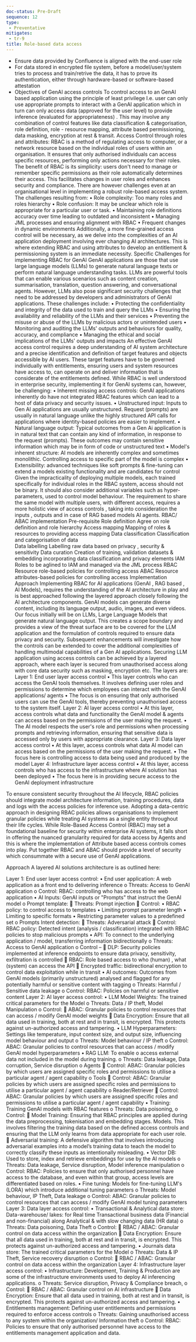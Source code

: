 ```yaml
---
doc-status: Pre-Draft
sequence: 12
type:
 - Preventative
mitigates:
 - tr-9
title: Role-based data access 
---
```


- Ensure data provided by Confluence is aligned with the end-user role
- For data stored in encrypted file system, before a model/user/system tries to process and train/retrive the data, it has to prove its authentication, either through hardware-based or software-based attestation 
- Objectives of GenAI access controls
To control access to an GenAI based application using the principle of least privilege I.e. user can only use appropriate prompts to interact with a GenAI application which in turn can only access data (approved for the user level) to provide inference (evaluated for appropriateness) . This may involve any combination of control features like data classification & categorisation, role definition, role - resource mapping, attribute based permissioning, data masking, encryption at rest & transit.
Access Control through roles and attributes:
RBAC is a method of regulating access to computer, or a network resource based on the individual roles of users within an organisation. It ensures that only authorised individuals can access specific resources, performing only actions necessary for their roles. 
The benefit of RBAC is its simplicity: users don't need to manage or remember specific permissions as their role automatically determines their access. This facilitates changes in user roles and enhances security and compliance. 
There are however challenges even at an organisational level in implementing a robust role-based access system. The challenges resulting from:
•	Role complexity: Too many roles and roles hierarchy
•	Role confusion: It may be unclear which role is appropriate for a particular user or task.
•	Maintaining role definitions accuracy over time leading to outdated and inconsistent
•	Managing JML processes and ensuring alignment with RBAC
•	Frequent changes in dynamic environments
Additionally, a more fine-grained access control will be necessary, as we delve into the complexities of an AI application deployment involving ever changing AI architectures. This is where extending RBAC and using attributes to develop an entitlement & permissioning system is an immediate necessity.
Specific Challenges for implementing RBAC for GenAI 
GenAI applications are those that use large language models (LLMs) to generate natural language texts or perform natural language understanding tasks.
LLMs are powerful tools that can enable various scenarios such as content creation, summarisation, translation, question answering, and conversational agents. However, LLMs also pose significant security challenges that need to be addressed by developers and administrators of GenAI applications. These challenges include:
•	Protecting the confidentiality and integrity of the data used to train and query the LLMs
•	Ensuring the availability and reliability of the LLMs and their services
•	Preventing the misuse or abuse of the LLMs by malicious actors or unintended users
•	Monitoring and auditing the LLMs' outputs and behaviours for quality, accuracy, and compliance
•	Managing the ethical and social implications of the LLMs' outputs and impacts
An effective GenAI access control requires a deep understanding of AI system architecture and a precise identification and definition of target features and objects accessible by AI users. These target features have to be governed 	individually with entitlements, ensuring users and system resources have access to, can operate on and deliver information that is considerate of the entitlements defined.
While RBAC is well understood in enterprise security, implementing it for GenAI systems can, however, be challenging:
•	Inherent missing access controls: GenAI applications inherently do have not integrated RBAC features which can lead to a host of data privacy and security issues.
•	Unstructured input: Inputs to Gen AI applications are usually unstructured. Request (prompts) are usually in natural language unlike the highly structured API calls for applications where identity-based policies are easier to implement.
•	Natural language output: Typical outcomes from a Gen Ai application is in natural text that can contain any kind of information, in response to the request (prompts). These outcomes may contain sensitive information which may be in form of code or unstructured text
•	Model's inherent structure: AI models are inherently complex and sometimes monolithic. Controlling access to specific part of the model is complex
•	Extensibility: advanced techniques like soft prompts & fine-tuning can extend a models existing functionality and are candidates for control
Given the impracticality of deploying multiple models, each trained specifically for individual roles in the RBAC system, access should not be binary. It should also consider additional variables such as hyper-parameters, used to control model behaviour.
The requirement to share the same model with multiple users, with different access, requires a more holistic view of access controls , taking into consideration the inputs , outputs and in case of RAG based models AI agents.
RBAC/ ABAC implementation Pre-requisite
Role definition	Agree on role definition and role hierarchy
Access mapping	Mapping of roles & resources to providing access mapping
Data classification	Classification and categorisation of data  
Data labelling	Labelling raw data based on privacy , security & sensitivity
Data curation	Creation of training, validation datasets & embedding incorporating data classification and privacy elements
IAM	Roles to be aglined to IAM and managed via the JML process
RBAC	Resource role-based policies for controlling access
ABAC	Resource attributes-based policies for controlling access
Implementation Approach
Implementing RBAC for AI applications (GenAI , RAG based , AI Models), requires the understanding of the AI architecture in play and is best approached following the layered approach closely following the AI architecture components.
GenAI models can generate diverse content, including its language output, audio, images, and even videos.
Our focus initially will be on LLMs, Large Language Models that generate natural language output. This creates a scope boundary and provides a view of the threat surface are to be covered for the LLM application and the formulation of controls required to ensure data privacy and security.
Subsequent enhancements will investigate how the controls can be extended to cover the additional complexities of handling multimodal capabilities of a Gen AI applications.
Securing LLM application using access controls can be achieved by a layered approach, where each layer is secured from unauthorised access along with core data security such as masking, encryption etc. The layers are:
Layer 1: End user layer access control
•	This layer controls who can access the GenAI tools themselves. It involves defining user roles and permissions to determine which employees can interact with the GenAI applications/ agents
•	The focus is on ensuring that only authorised users can use the GenAI tools, thereby preventing unauthorised access to the system itself.
Layer 2: AI layer access control
•	At this layer, access controls what data and functionality the GenAI model & agents can access based on the permissions of the user making the request.
•	The AI model respects the user's role and permissions when processing prompts and retrieving information, ensuring that sensitive data is accessed only by users with appropriate clearance.
Layer 3: Data layer access control
•	At this layer, access controls what data AI model can access based on the permissions of the user making the request.
•	The focus here is controlling access to data being used and produced by the model
Layer 4: Infrastructure layer access control
•	At this layer, access controls who has access to the infrastructure where AI solution has been deployed
•	The focus here is in providing secure access to the GenAI deployment infrastructure

To ensure consistent security throughout the AI lifecycle, RBAC policies should integrate model architecture information, training procedures, data and logs with the access policies for inference use. Adopting a data-centric approach in designing RBAC policies allows organisations to implement granular policies while treating AI systems as a single entity throughout their life cycles. While Role-Based Access Control (RBAC) may set a foundational baseline for security within enterprise AI systems, it falls short in offering the nuanced granularity required for data access by Agents and this is where the implementation of Attribute based access controls comes into play. 
Put together RBAC and ABAC should provide a level of security which consummate with a secure use of GenAI applications.

Approach
A layered AI solutions architecture is as outlined here:

Layer 1: End user layer access control:
•	End user application: A web application as a front end to delivering inference
o	Threats: Access to GenAI application 
o	Control: RBAC: controlling who has access to the web application
•	AI Inputs: GenAI inputs or "Prompts" that instruct the GenAI model
o	Prompt template:
	Threats: Prompt injection 
	Control:
•	 RBAC policy: to control access to templates
•	Limiting prompt parameter length
•	Limiting to specific formats
•	Restricting parameter values to a predefined set
o	Prompts Intent detection: 
	Threats: Adversarial attack 
	Control: RBAC policy: Detected intent (analysis / classification) integrated with RBAC policies to stop malicious prompts
•	API: To connect to the underlying application / model, transferring information bidirectionally
o	Threats: Access to GenAI application 
o	Control –
	DLP: Security policies implemented at inference endpoints to ensure data privacy, sensitivity, exfiltration is controlled
	RBAC: Role based access to who (human) , what (system) can access the API 
	Encrypted traffic: bidirectional encryption to control data exploitation while in transit
•	AI outcomes: Outcomes from GenAI models (primarily unstructured) analysed and flagged for any potentially harmful or sensitive content with tagging
o	Threats: Harmful / Sensitive data leakage 
o	Control: RBAC: Policies on harmful or sensitive content
Layer 2: AI layer access control:
•	LLM Model Weights: The trained critical parameters for the Model
o	Threats:  Data / IP theft, Model Manipulation
o	Control: 
	ABAC: Granular policies to control resources that can access / modify GenAI model weights
	Data Encryption: Ensure that all data used in training, both at rest and in transit, is encrypted. This protects against un-authorized access and tampering.
•	LLM Hyperparameters: Settings like temperature, input context size, and output size, influencing model behaviour and output
o	Threats:  Model behaviour / IP theft 
o	Control: ABAC: Granular policies to control resources that can access / modify GenAI model hyperparameters
•	 RAG LLM: To enable o access external data not included in the model during training. 
o	Threats:  Data leakage, Data corruption, Service disruption
o	Agents
	Control: ABAC: Granular policies by which users are assigned specific roles and permissions to utilise a particular agent / agent capability
o	Tools
	Control: ABAC: Granular policies by which users are assigned specific roles and permissions to utilise a particular agent / agent capability
o	Reader/Retriever
	Control: ABAC: Granular policies by which users are assigned specific roles and permissions to utilise a particular agent / agent capability
•	Training: Training GenAI models with RBAC features
o	Threats:  Data poisoning, 
o	Control:
	Model Training: Ensuring that RBAC principles are applied during the data preprocessing, tokenisation and embedding stages. Models. This involves filtering the training data based on the defined access controls and ensuring that the LLM only learns from data appropriate for each user role.
	Adversarial training: A defensive algorithm that involves introducing adversarial examples into a model’s training data to teach the model to correctly classify these inputs as intentionally misleading.
•	Vector DB: Used to store, index and retrieve embeddings for use by the AI models
o	Threats:  Data leakage, Service disruption, Model inference manipulation 
o	Control: RBAC: Policies to ensure that only authorised personnel have access to the database, and even within that group, access levels are differentiated based on roles.
•	Fine tuning: Models for fine-tuning LLM's (LORA) which introduce additional tuning parameters
o	Threats:  Model behaviour, IP Theft, Data leakage 
o	Control: ABAC: Granular policies to control resources that can access / modify GenAI model tuning parameters
Layer 3: Data layer access control:
•	Transactional & Analytical data store: Data-warehouse/ lakes: for Real time Transactional business data (Financial and non-financial) along Analytical & with slow changing data (HR data)
o	Threats:  Data poisoning, Data Theft
o	Control: 
	RBAC / ABAC: Granular control on data access within the organization
	Data Encryption: Ensure that all data used in training, both at rest and in transit, is encrypted. This protects against un-authorized access and tampering.
•	Journals data store: The trained critical parameters for the Model
o	Threats:  Data & IP Theft, Service recovery disruption
o	Control: 
	RBAC / ABAC: Granular control on data access within the organization
Layer 4: Infrastructure layer access control:
•	Infrastructure: Development, Training & Production are some of the infrastructure environments used to deploy AI inferencing applications.
o	Threats:  Service disruption, Privacy & Compliance breach, 
o	Control: 
	RBAC / ABAC: Granular control on AI infrastructure 
	Data Encryption: Ensure that all data used in training, both at rest and in transit, is encrypted. This protects against un-authorized access and tampering.
•	Entitlements management: Defining user entitlements and permissions required to enforce access controls
o	Threats:  Gaining unauthorised access to any system within the organization/ Information theft 
o	Control: RBAC: Policies to ensure that only authorised personnel have access to the entitlements management application and data.



